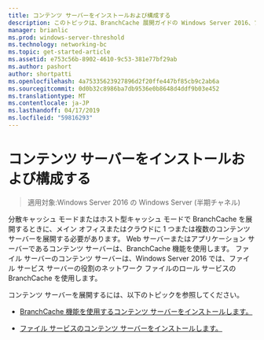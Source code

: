 ```yaml
---
title: コンテンツ サーバーをインストールおよび構成する
description: このトピックは、BranchCache 展開ガイドの Windows Server 2016、ブランチ オフィスに WAN 帯域幅使用量を最適化するために分散され、ホスト型キャッシュ モードで BranchCache を展開する方法を示しますの一部
manager: brianlic
ms.prod: windows-server-threshold
ms.technology: networking-bc
ms.topic: get-started-article
ms.assetid: e753c56b-8902-4610-9c53-381e77bf29ab
ms.author: pashort
author: shortpatti
ms.openlocfilehash: 4a75335623927896d2f20ffe447bf85cb9c2ab6a
ms.sourcegitcommit: 0d0b32c8986ba7db9536e0b8648d4ddf9b03e452
ms.translationtype: MT
ms.contentlocale: ja-JP
ms.lasthandoff: 04/17/2019
ms.locfileid: "59816293"
---
```

# <a name="install-and-configure-content-servers"></a>コンテンツ サーバーをインストールおよび構成する

>適用対象:Windows Server 2016 の Windows Server (半期チャネル)

分散キャッシュ モードまたはホスト型キャッシュ モードで BranchCache を展開するときに、メイン オフィスまたはクラウドに 1 つまたは複数のコンテンツ サーバーを展開する必要があります。 Web サーバーまたはアプリケーション サーバーであるコンテンツ サーバーは、BranchCache 機能を使用します。 ファイル サーバーのコンテンツ サーバーは、Windows Server 2016 では、ファイル サービス サーバーの役割のネットワーク ファイルのロール サービスの BranchCache を使用します。  
  
コンテンツ サーバーを展開するには、以下のトピックを参照してください。  
  
-   [BranchCache 機能を使用するコンテンツ サーバーをインストールします。](../../branchcache/deploy/Install-Content-Servers-that-Use-the-BranchCache-Feature.md)  
  
-   [ファイル サービスのコンテンツ サーバーをインストールします。](../../branchcache/deploy/Install-File-Services-Content-Servers.md)  
  


